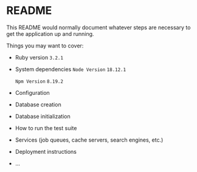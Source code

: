 # README

This README would normally document whatever steps are necessary to get the
application up and running.

Things you may want to cover:

* Ruby version
  `3.2.1`
* System dependencies
  `Node Version` 
    `18.12.1`
  
  `Npm Version` 
    `8.19.2`

* Configuration

* Database creation

* Database initialization

* How to run the test suite

* Services (job queues, cache servers, search engines, etc.)

* Deployment instructions

* ...
